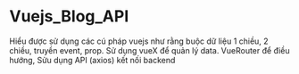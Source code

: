 # Vuejs_Blog_API
Hiểu được sử dụng các cú pháp vuejs như rằng buộc dữ liệu 1 chiều, 2 chiều, truyền event, prop. Sử dụng vueX để quản lý data. VueRouter để điều hướng, Sửu dụng API (axios) kết nối backend 
